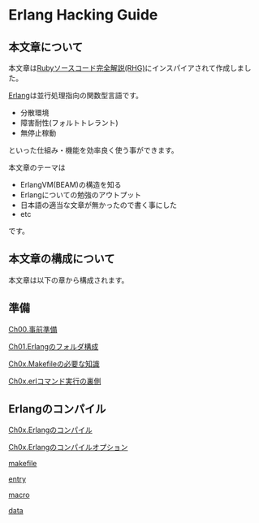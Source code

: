 # Erlang Hacking Guide

## 本文章について

本文章は[Rubyソースコード完全解説(RHG)](http://i.loveruby.net/ja/rhg/book/)にインスパイアされて作成しました。

[Erlang](http://www.erlang.org/)は並行処理指向の関数型言語です。

- 分散環境
- 障害耐性(フォルトトレラント)
- 無停止稼動

といった仕組み・機能を効率良く使う事ができます。

本文章のテーマは

- ErlangVM(BEAM)の構造を知る
- Erlangについての勉強のアウトプット
- 日本語の適当な文章が無かったので書く事にした
- etc

です。

## 本文章の構成について

本文章は以下の章から構成されます。

## 準備

[Ch00.事前準備](./ch00.md)

[Ch01.Erlangのフォルダ構成]()

[Ch0x.Makefileの必要な知識]()

[Ch0x.erlコマンド実行の裏側]()

## Erlangのコンパイル

[Ch0x.Erlangのコンパイル]()

[Ch0x.Erlangのコンパイルオプション]()

[makefile](./makefile.md)

[entry](./entry.md)

[macro](./macro.md)

[data](./data.md)
